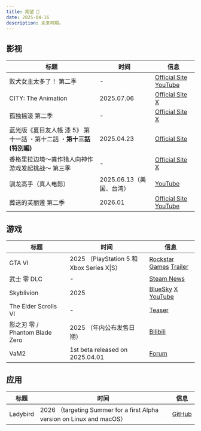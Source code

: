 ```yaml
---
title: 期望 🌟
date: 2025-04-16
description: 未来可期。
---
```


## 影视

| 标题                                                                 | 时间                     | 信息                                                                                                                          |
| -------------------------------------------------------------------- | ------------------------ | ----------------------------------------------------------------------------------------------------------------------------- |
| 败犬女主太多了！ 第二季                                              | -                        | [Official Site](https://makeine-anime.com/) [YouTube](https://www.youtube.com/watch?v=T1Zb91kViG8)                            |
| CITY: The Animation                                                  | 2025.07.06               | [Official Site](https://city-the-animation.com/news/?id=12) [X](https://x.com/city_anime_info)                                |
| 孤独摇滚 第二季                                                      | -                        | [Official Site](https://bocchi.rocks/omnibus/news/?article_id=67179) [X](https://x.com/BTR_anime/status/1890727010978132322)  |
| 蓝光版《夏目友人帳 漆 5》 第十一話 ・第十二話 ・**第十三話(特別編)** | 2025.04.23               | [Official Site](https://www.aniplex.co.jp/natsume/season7/)                                                                   |
| 香格里拉边境～粪作猎人向神作游戏发起挑战～ 第三季                    | -                        | [Official Site](https://anime.shangrilafrontier.com/topics/2278/) [X](https://x.com/ShanFro_Comic/status/1906262621696700613) |
| 驯龙高手（真人电影）                                                 | 2025.06.13（美国、台湾） | [YouTube](https://youtu.be/22w7z_lT6YM/)                                                                                      |
| 葬送的芙丽莲 第二季                                                  | 2026.01                  | [Official Site](https://frieren-anime.jp/) [YouTube](https://www.youtube.com/watch?v=-xW3fjM26vY)                             |

## 游戏

| 标题                           | 时间                                       | 信息                                                                                                                                                                       |
| ------------------------------ | ------------------------------------------ | -------------------------------------------------------------------------------------------------------------------------------------------------------------------------- |
| GTA VI                         | 2025 （PlayStation 5 和 Xbox Series X\|S） | [Rockstar Games](https://www.rockstargames.com/zh/VI) [Trailer](https://www.youtube.com/watch?v=QdBZY2fkU-0)                                                               |
| 武士 零 DLC                    | -                                          | [Steam News](https://store.steampowered.com/news/app/460950/view/668329375662343343)                                                                                       |
| Skyblivion                     | 2025                                       | [BlueSky](https://bsky.app/profile/skyblivion.com/post/3lemhpynqos27) [X](https://x.com/TESRSkyblivion/status/1874130163434479738) [YouTube](https://youtu.be/LwUibq6wBn4) |
| The Elder Scrolls VI           | -                                          | [Teaser](https://www.youtube.com/watch?v=OkFdqqyI8y4)                                                                                                                      |
| 影之刃 零 / Phantom Blade Zero | 2025 （年内公布发售日期）                  | [Bilibili](https://www.bilibili.com/video/BV1UpwaeNESx/)                                                                                                                   |
| VaM2                           | 1st beta released on 2025.04.01            | [Forum](https://hub.virtamate.com/wiki/vam2-guides/)                                                                                                                       |

## 应用

| 标题     | 时间                                                                   | 信息                                                  |
| -------- | ---------------------------------------------------------------------- | ----------------------------------------------------- |
| Ladybird | 2026 （targeting Summer for a first Alpha version on Linux and macOS） | [GitHub](https://github.com/LadybirdBrowser/ladybird) |
